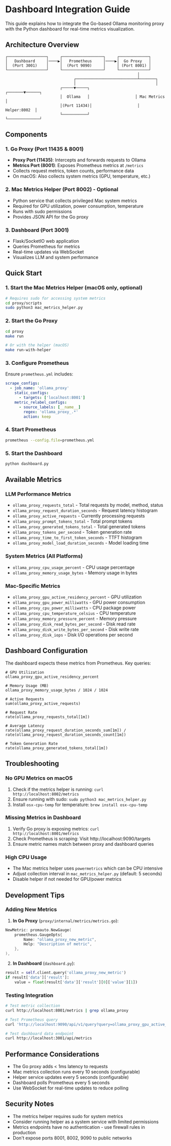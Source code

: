 # Dashboard Integration Guide

This guide explains how to integrate the Go-based Ollama monitoring proxy with the Python dashboard for real-time metrics visualization.

## Architecture Overview

```
┌─────────────────┐     ┌──────────────────┐     ┌─────────────┐
│   Dashboard     │────▶│   Prometheus     │────▶│  Go Proxy   │
│  (Port 3001)    │     │  (Port 9090)     │     │ (Port 8001) │
└─────────────────┘     └──────────────────┘     └─────────────┘
                                                          │
                              ┌───────────────────────────┴───────┐
                              │                                   │
                        ┌─────▼─────┐                    ┌───────▼──────┐
                        │  Ollama   │                    │ Mac Metrics  │
                        │(Port 11434)│                    │ Helper:8002  │
                        └───────────┘                    └──────────────┘
```

## Components

### 1. Go Proxy (Port 11435 & 8001)
- **Proxy Port (11435)**: Intercepts and forwards requests to Ollama
- **Metrics Port (8001)**: Exposes Prometheus metrics at `/metrics`
- Collects request metrics, token counts, performance data
- On macOS: Also collects system metrics (GPU, temperature, etc.)

### 2. Mac Metrics Helper (Port 8002) - Optional
- Python service that collects privileged Mac system metrics
- Required for GPU utilization, power consumption, temperature
- Runs with sudo permissions
- Provides JSON API for the Go proxy

### 3. Dashboard (Port 3001)
- Flask/SocketIO web application
- Queries Prometheus for metrics
- Real-time updates via WebSocket
- Visualizes LLM and system performance

## Quick Start

### 1. Start the Mac Metrics Helper (macOS only, optional)

```bash
# Requires sudo for accessing system metrics
cd proxy/scripts
sudo python3 mac_metrics_helper.py
```

### 2. Start the Go Proxy

```bash
cd proxy
make run

# Or with the helper (macOS)
make run-with-helper
```

### 3. Configure Prometheus

Ensure `prometheus.yml` includes:

```yaml
scrape_configs:
  - job_name: 'ollama_proxy'
    static_configs:
      - targets: ['localhost:8001']
    metric_relabel_configs:
      - source_labels: [__name__]
        regex: 'ollama_proxy_.*'
        action: keep
```

### 4. Start Prometheus

```bash
prometheus --config.file=prometheus.yml
```

### 5. Start the Dashboard

```bash
python dashboard.py
```

## Available Metrics

### LLM Performance Metrics
- `ollama_proxy_requests_total` - Total requests by model, method, status
- `ollama_proxy_request_duration_seconds` - Request latency histogram
- `ollama_proxy_active_requests` - Currently processing requests
- `ollama_proxy_prompt_tokens_total` - Total prompt tokens
- `ollama_proxy_generated_tokens_total` - Total generated tokens
- `ollama_proxy_tokens_per_second` - Token generation rate
- `ollama_proxy_time_to_first_token_seconds` - TTFT histogram
- `ollama_proxy_model_load_duration_seconds` - Model loading time

### System Metrics (All Platforms)
- `ollama_proxy_cpu_usage_percent` - CPU usage percentage
- `ollama_proxy_memory_usage_bytes` - Memory usage in bytes

### Mac-Specific Metrics
- `ollama_proxy_gpu_active_residency_percent` - GPU utilization
- `ollama_proxy_gpu_power_milliwatts` - GPU power consumption
- `ollama_proxy_cpu_power_milliwatts` - CPU package power
- `ollama_proxy_cpu_temperature_celsius` - CPU temperature
- `ollama_proxy_memory_pressure_percent` - Memory pressure
- `ollama_proxy_disk_read_bytes_per_second` - Disk read rate
- `ollama_proxy_disk_write_bytes_per_second` - Disk write rate
- `ollama_proxy_disk_iops` - Disk I/O operations per second

## Dashboard Configuration

The dashboard expects these metrics from Prometheus. Key queries:

```promql
# GPU Utilization
ollama_proxy_gpu_active_residency_percent

# Memory Usage (MB)
ollama_proxy_memory_usage_bytes / 1024 / 1024

# Active Requests
sum(ollama_proxy_active_requests)

# Request Rate
rate(ollama_proxy_requests_total[1m])

# Average Latency
rate(ollama_proxy_request_duration_seconds_sum[1m]) /
rate(ollama_proxy_request_duration_seconds_count[1m])

# Token Generation Rate
rate(ollama_proxy_generated_tokens_total[1m])
```

## Troubleshooting

### No GPU Metrics on macOS
1. Check if the metrics helper is running: `curl http://localhost:8002/metrics`
2. Ensure running with sudo: `sudo python3 mac_metrics_helper.py`
3. Install `osx-cpu-temp` for temperature: `brew install osx-cpu-temp`

### Missing Metrics in Dashboard
1. Verify Go proxy is exposing metrics: `curl http://localhost:8001/metrics`
2. Check Prometheus is scraping: Visit http://localhost:9090/targets
3. Ensure metric names match between proxy and dashboard queries

### High CPU Usage
- The Mac metrics helper uses `powermetrics` which can be CPU intensive
- Adjust collection interval in `mac_metrics_helper.py` (default: 5 seconds)
- Disable helper if not needed for GPU/power metrics

## Development Tips

### Adding New Metrics

1. **In Go Proxy** (`proxy/internal/metrics/metrics.go`):
```go
NewMetric: promauto.NewGauge(
    prometheus.GaugeOpts{
        Name: "ollama_proxy_new_metric",
        Help: "Description of metric",
    },
),
```

2. **In Dashboard** (`dashboard.py`):
```python
result = self.client.query('ollama_proxy_new_metric')
if result['data']['result']:
    value = float(result['data']['result'][0]['value'][1])
```

### Testing Integration

```bash
# Test metric collection
curl http://localhost:8001/metrics | grep ollama_proxy

# Test Prometheus query
curl 'http://localhost:9090/api/v1/query?query=ollama_proxy_gpu_active_residency_percent'

# Test dashboard data endpoint
curl http://localhost:3001/api/metrics
```

## Performance Considerations

- The Go proxy adds < 1ms latency to requests
- Mac metrics collection runs every 10 seconds (configurable)
- Helper service updates every 5 seconds (configurable)
- Dashboard polls Prometheus every 5 seconds
- Use WebSocket for real-time updates to reduce polling

## Security Notes

- The metrics helper requires sudo for system metrics
- Consider running helper as a system service with limited permissions
- Metrics endpoints have no authentication - use firewall rules in production
- Don't expose ports 8001, 8002, 9090 to public networks